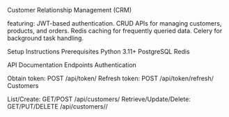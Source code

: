 Customer Relationship Management (CRM)


featuring:
JWT-based authentication.
CRUD APIs for managing customers, products, and orders.
Redis caching for frequently queried data.
Celery for background task handling.


Setup Instructions
Prerequisites
Python 3.11+
PostgreSQL
Redis


API Documentation
Endpoints
Authentication

Obtain token: POST /api/token/
Refresh token: POST /api/token/refresh/
Customers

List/Create: GET/POST /api/customers/
Retrieve/Update/Delete: GET/PUT/DELETE /api/customers/<id>/
